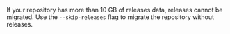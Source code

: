 If your repository has more than 10 GB of releases data, releases cannot be migrated. Use the `--skip-releases` flag to migrate the repository without releases.
